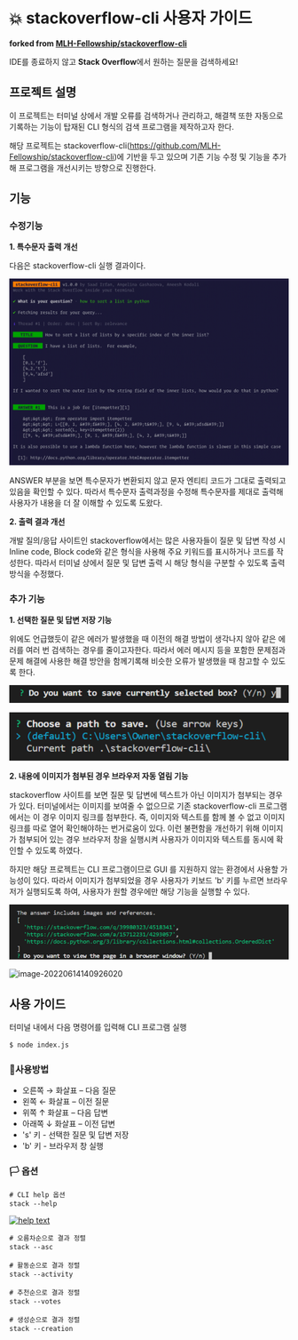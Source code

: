 # 💥 stackoverflow-cli 사용자 가이드

**forked from [MLH-Fellowship/stackoverflow-cli](https://github.com/MLH-Fellowship/stackoverflow-cli)**

IDE를 종료하지 않고 **Stack Overflow**에서 원하는 질문을 검색하세요!

## 프로젝트 설명

이 프로젝트는 터미널 상에서 개발 오류를 검색하거나 관리하고, 해결책 또한 자동으로 기록하는 기능이 탑재된 CLI 형식의 검색 프로그램을 제작하고자 한다. 

해당 프로젝트는 stackoverflow-cli(https://github.com/MLH-Fellowship/stackoverflow-cli)에 기반을 두고 있으며 기존 기능 수정 및 기능을 추가해 프로그램을 개선시키는 방향으로 진행한다.  

## 기능

### 수정기능 

**1. 특수문자 출력 개선**

   다음은 stackoverflow-cli 실행 결과이다.

![image-20220530164744344](images/1.png)

   ANSWER 부분을 보면 특수문자가 변환되지 않고 문자 엔티티 코드가 그대로 출력되고 있음을 확인할 수 있다. 따라서 특수문자 출력과정을 수정해 특수문자를 제대로 출력해 사용자가 내용을 더 잘 이해할 수 있도록  도왔다. 

**2. 출력 결과 개선**

   개발 질의/응답 사이트인 stackoverflow에서는 많은 사용자들이 질문 및 답변 작성 시 Inline code, Block code와 같은 형식을 사용해 주요 키워드를 표시하거나 코드를 작성한다. 따라서 터미널 상에서 질문 및 답변 출력 시 해당 형식을 구분할 수 있도록 출력 방식을 수정했다. 

### 추가 기능

**1. 선택한 질문 및 답변 저장 기능**

   위에도 언급했듯이 같은 에러가 발생했을 때 이전의 해결 방법이 생각나지 않아 같은 에러를 여러 번 검색하는 경우를 줄이고자한다. 따라서 에러 메시지 등을 포함한 문제점과 문제 해결에 사용한 해결 방안을 함께기록해 비슷한 오류가 발생했을 때 참고할 수 있도록 한다. 

![image-20220614140857515](images/1-1.png)

![image-20220614140802652](images/1-2.png)

**2. 내용에 이미지가 첨부된 경우 브라우저 자동 열림 기능**

   stackoverflow 사이트를 보면 질문 및 답변에 텍스트가 아닌 이미지가 첨부되는 경우가 있다.  터미널에서는 이미지를 보여줄 수 없으므로 기존 stackoverflow-cli 프로그램에서는 이 경우 이미지 링크를 첨부한다. 즉, 이미지와 텍스트를 함께 볼 수 없고 이미지 링크를 따로 열어 확인해야하는 번거로움이 있다. 이런 불편함을 개선하기 위해 이미지가 첨부되어 있는 경우 브라우저 창을 실행시켜 사용자가 이미지와 텍스트를 동시에 확인할 수 있도록 하였다. 

   하지만 해당 프로젝트는 CLI 프로그램이므로 GUI 를 지원하지 않는 환경에서 사용할 가능성이 있다. 따라서 이미지가 첨부되었을 경우 사용자가 키보드 'b' 키를 누르면 브라우저가 실행되도록 하여, 사용자가 원할 경우에만 해당 기능을 실행할 수 있다. 

![image-20220614140919795](images/2-1.png)

![image-20220614140926020](images/2-2.png.png)

## 사용 가이드

터미널 내에서 다음 명령어를 입력해 CLI 프로그램 실행

```sh
$ node index.js
```

### 📃사용방법

- 오른쪽 → 화살표 – 다음 질문
- 왼쪽 ← 화살표 – 이전 질문
- 위쪽 ↑ 화살표 – 다음 답변
- 아래쪽 ↓ 화살표 – 이전 답변
- 's' 키 - 선택한 질문 및 답변 저장
- 'b' 키 - 브라우저 창 실행

### 🏳 옵션

```
# CLI help 옵션
stack --help
```

[![help text](https://github.com/yobinmok/stackoverflow-cli/raw/master/images/cli-help.png)](https://github.com/yobinmok/stackoverflow-cli/blob/master/images/cli-help.png)

```
# 오름차순으로 결과 정렬
stack --asc

# 활동순으로 결과 정렬
stack --activity

# 추천순으로 결과 정렬
stack --votes

# 생성순으로 결과 정렬
stack --creation
```





